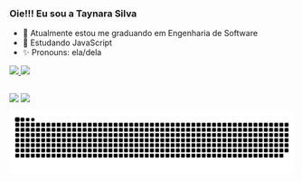 ### Oie!!! Eu sou a Taynara Silva


- 💫 Atualmente estou me graduando em Engenharia de Software
- 🌱 Estudando JavaScript
- ✨ Pronouns: ela/dela

 <div>
  <a href="https://github.com/taynara-yt">
  <img height="180em" src="https://github-readme-stats.vercel.app/api?username=taynara-yt&show_icons=true&theme=monokai&include_all_commits=true&count_private=true"/>
  <img height="180em" src="https://github-readme-stats.vercel.app/api/top-langs/?username=taynara-yt&layout=compact&langs_count=7&theme=monokai"/>
</div>
  
  ##
  
  <div>
  <a href = "taynarasilvaam@gmail.com"><img src="https://img.shields.io/badge/Gmail-D14836?style=for-the-badge&logo=gmail&logoColor=white" target="_blank"></a>
  <a href="https://www.linkedin.com/in/taynara-silva-944798198/" target="_blank"><img src="https://img.shields.io/badge/-LinkedIn-%230077B5?style=for-the-badge&logo=linkedin&logoColor=white" target="_blank"></a> 
  </div>
  
  ![Snake animation](https://github.com/taynara-yt/taynara-yt/blob/output/github-contribution-grid-snake.svg)

